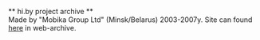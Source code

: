 ** hi.by project archive **<br/>
Made by "Mobika Group Ltd" (Minsk/Belarus) 2003-2007y.
Site can found [here](http://web.archive.org/web/20050212211105/http://www.hi.by/) in web-archive.



